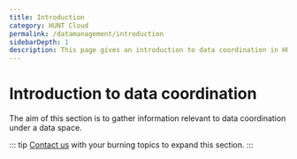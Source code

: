 ```yaml
---
title: Introduction
category: HUNT Cloud
permalink: /datamanagement/introduction
sidebarDepth: 1
description: This page gives an introduction to data coordination in HUNT Cloud.
---
```


# Introduction to data coordination

The aim of this section is to gather information relevant to data coordination under a data space.

::: tip 
[Contact us](/contact) with your burning topics to expand this section.
::: 


